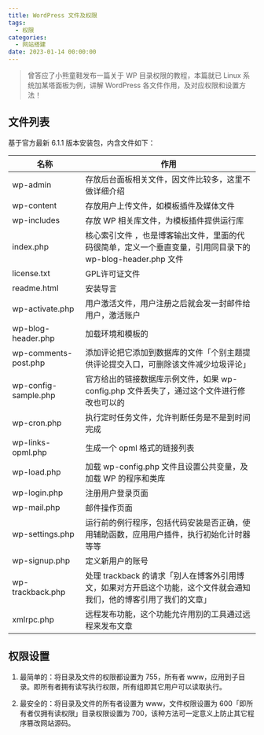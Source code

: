 ```yaml
---
title: WordPress 文件及权限
tags:
  - 权限
categories:
  - 网站搭建
date: 2023-01-14 00:00:00
---
```


> 曾答应了小熊童鞋发布一篇关于 WP 目录权限的教程，本篇就已 Linux 系统加某塔面板为例，讲解 WordPress 各文件作用，及对应权限和设置方法！

<!-- more -->

## 文件列表

基于官方最新 6.1.1 版本安装包，内含文件如下：

| 名称 | 作用 |
| - | - |
| wp-admin | 存放后台面板相关文件，因文件比较多，这里不做详细介绍 |
| wp-content | 存放用户上传文件，如模板插件及媒体文件 |
| wp-includes | 存放 WP 相关库文件，为模板插件提供运行库 |
| index.php | 核心索引文件 ，也是博客输出文件，里面的代码很简单，定义一个垂直变量，引用同目录下的 wp-blog-header.php 文件 |
| license.txt | GPL许可证文件 |
| readme.html | 安装导言 |
| wp-activate.php | 用户激活文件，用户注册之后就会发一封邮件给用户，激活账户 |
| wp-blog-header.php | 加载环境和模板的 |
| wp-comments-post.php | 添加评论把它添加到数据库的文件「个别主题提供评论提交入口，可删除该文件减少垃圾评论」 |
| wp-config-sample.php | 官方给出的链接数据库示例文件，如果 wp-config.php 文件丢失了，通过这个文件进行修改也可以的 |
| wp-cron.php | 执行定时任务文件，允许判断任务是不是到时间完成 |
| wp-links-opml.php | 生成一个 opml 格式的链接列表 |
| wp-load.php | 加载 wp-config.php 文件且设置公共变量，及加载 WP 的程序和类库 |
| wp-login.php | 注册用户登录页面 |
| wp-mail.php | 邮件操作页面 |
| wp-settings.php | 运行前的例行程序，包括代码安装是否正确，使用辅助函数，应用用户插件，执行初始化计时器等等 |
| wp-signup.php | 定义新用户的账号 |
| wp-trackback.php | 处理 trackback 的请求「别人在博客外引用博文，如果对方开启这个功能，这个文件就会通知我们，他的博客引用了我们的文章」 |
| xmlrpc.php | 远程发布功能，这个功能允许用别的工具通过远程来发布文章 |

## 权限设置

1. 最简单的：将目录及文件的权限都设置为 755，所有者 www，应用到子目录。即所有者拥有读写执行权限，所有组即其它用户可以读取执行。

2. 最安全的：将目录及文件的所有者设置为 www，文件权限设置为 600「即所有者仅拥有读权限」目录权限设置为 700，该种方法可一定意义上防止其它程序篡改网站源码。
